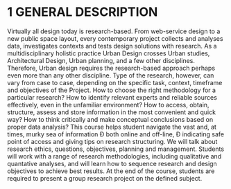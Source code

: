 # 1  GENERAL DESCRIPTION

Virtually all design today is research-based. From web-service design to a new public space layout, every contemporary project collects and analyses data, investigates contexts and tests design solutions with research. As a multidisciplinary holistic practice Urban Design crosses Urban studies, Architectural Design, Urban planning, and a few other disciplines. Therefore, Urban design requires the research-based approach perhaps even more than any other discipline.
Type of the research, however, can vary from case to case, depending on the specific task, context, timeframe and objectives of the Project. How to choose the right methodology for a particular research? How to identify relevant experts and reliable sources effectively, even in the unfamiliar environment? How to access, obtain, structure, assess and store information in the most convenient and quick way? How to think critically and make conceptual conclusions based on proper data analysis?
This course helps student navigate the vast and, at times, murky sea of information Ð both online and off-line, Ð indicating safe point of access and giving tips on research structuring. We will talk about research ethics, questions, objectives, planning and management. Students will work with a range of research methodologies, including qualitative and quantative analyses, and will learn how to sequence research and design objectives to achieve best results.
At the end of the course, students are required to present a group research project on the defined subject.
